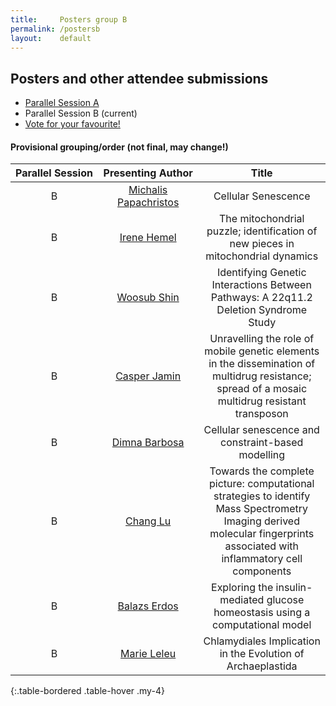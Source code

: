 ```yaml
---
title:     Posters group B
permalink: /postersb
layout:    default
---
```


<h2 class="mb-4">Posters and other attendee submissions</h2>

<nav>
  <ul class="pagination pagination-lg justify-content-center">
    <li class="page-item"><a class="page-link" href="/bytemal-2020/postersa">Parallel Session A</a></li>
    <li class="page-item active">
      <span class="page-link">
        Parallel Session B
          <span class="sr-only">(current)</span>
      </span>
    </li>
    <li class="page-item"><a class="page-link" href="/bytemal-2020/postersVote">Vote for your favourite!</a></li>
  </ul>
</nav>


<h4 class="mb-4">Provisional grouping/order (not final, may change!)</h4>
  
| Parallel&nbsp;Session | Presenting&nbsp;Author | Title |
|:-:|:-:|:-:|
| B | <a href="/bytemal-2020/posters">Michalis Papachristos</a> | Cellular Senescence |
| B | <a href="/bytemal-2020/irenehemel">Irene Hemel</a> | The mitochondrial puzzle; identification of new pieces in mitochondrial dynamics |
| B | <a href="/bytemal-2020/posters">Woosub Shin</a> | Identifying Genetic Interactions Between Pathways: A 22q11.2 Deletion Syndrome Study |
| B | <a href="/bytemal-2020/casperjamin">Casper Jamin</a> | Unravelling the role of mobile genetic elements in the dissemination of multidrug resistance; spread of a mosaic multidrug resistant transposon |
| B | <a href="/bytemal-2020/posters">Dimna Barbosa</a> | Cellular senescence and constraint-based modelling |
| B | <a href="/bytemal-2020/changlu">Chang Lu</a> | Towards the complete picture: computational strategies to identify Mass Spectrometry Imaging derived molecular fingerprints associated with inflammatory cell components |
| B | <a href="/bytemal-2020/balazserdos">Balazs Erdos</a> | Exploring the insulin-mediated glucose homeostasis using a computational model |
| B | <a href="/bytemal-2020/marieleleu">Marie Leleu</a> | Chlamydiales Implication in the Evolution of Archaeplastida |
{:.table-bordered .table-hover .my-4}



